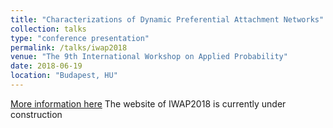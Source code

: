```yaml
---
title: "Characterizations of Dynamic Preferential Attachment Networks"
collection: talks
type: "conference presentation"
permalink: /talks/iwap2018
venue: "The 9th International Workshop on Applied Probability"
date: 2018-06-19
location: "Budapest, HU"
---
```


[More information here]()
The website of IWAP2018 is currently under construction
